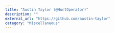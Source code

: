```yaml
---
title: "Austin Taylor (@HuntOperator)"
description: ""
external_url: "https://github.com/austin-taylor"
category: "Miscellaneous"
---
```

